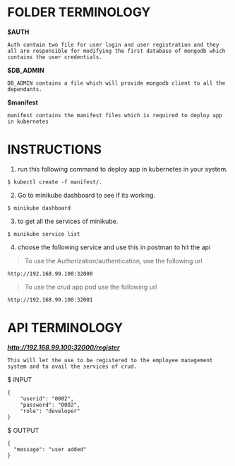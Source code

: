 # FOLDER TERMINOLOGY

**$AUTH**
```
Auth contain two file for user login and user registration and they all are responsible for modifying the first database of mongodb which contains the user credentials.
```
**$DB_ADMIN**
```
DB_ADMIN contains a file which will provide mongodb client to all the dependants.
```
**$manifest**
```
manifest contains the manifest files which is required to deploy app in kubernetes 
```

# INSTRUCTIONS

1. run this following command to deploy app in kubernetes in your system.
```
$ kubectl create -f manifest/.
```

2. Go to minikube dashboard to see if its working.
```
$ minikube dashboard
```
3. to get all the services of minikube.
```
$ minikube service list
```
4. choose the following service and use this in postman to hit the api

> To use the Authorization/authentication, use the following url

```
http://192.168.99.100:32000
```
> To use the crud app pod use the following url

```
http://192.168.99.100:32001
```

# API TERMINOLOGY

***http://192.168.99.100:32000/register***

```
This will let the use to be registered to the employee management system and to avail the services of crud.
```
$ INPUT

```
{
	"userid": "0002",
	"password": "0002",
	"role": "developer"
}
```

$ OUTPUT

```
{
  "message": "user added"
}
```




